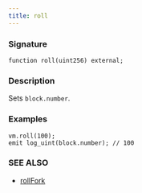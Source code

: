 ```yaml
---
title: roll
---
```


### Signature

```solidity
function roll(uint256) external;
```

### Description

Sets `block.number`.

### Examples

```solidity
vm.roll(100);
emit log_uint(block.number); // 100
```

### SEE ALSO

- [rollFork](./roll-fork)
